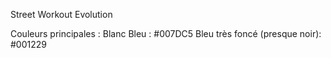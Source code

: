 Street Workout Evolution

Couleurs principales :
Blanc
Bleu : #007DC5
Bleu très foncé (presque noir): #001229
